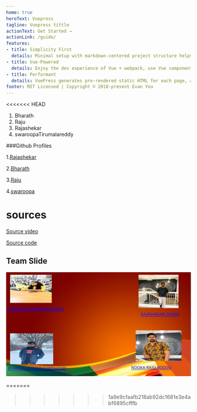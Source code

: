 ```yaml
---
home: true
heroText: Vuepress
tagline: Vuepress tittle
actionText: Get Started →
actionLink: /guide/
features:
- title: Simplicity First
  details: Minimal setup with markdown-centered project structure helps you focus on writing.
- title: Vue-Powered
  details: Enjoy the dev experience of Vue + webpack, use Vue components in markdown, and develop custom themes with Vue.
- title: Performant
  details: VuePress generates pre-rendered static HTML for each page, and runs as an SPA once a page is loaded.
footer: MIT Licensed | Copyright © 2018-present Evan You
---
```


<<<<<<< HEAD
1. Bharath
2. Raju
3. Rajashekar
4. swaroopaTirumalareddy

###Github Profiles

1.[Rajashekar](https://github.com/Rajshekar2641)

2.[Bharath](https://github.com/bharathkumar3355)

3.[Raju](https://github.com/nrajubn)

4.[swaroopa](https://github.com/swaroopatirumalareddy)

# sources
[Source video](https://www.youtube.com/watch?v=5Kqyhu_eIcw)

[Source code](https://home.aveek.io/blog/post/build-a-documentation-site-with-vuepress/)

## Team Slide
![](teamslide.png)


=======
>>>>>>> 1a9e9cfaafb218ab92dc1681e3e4abf6895cfffb
